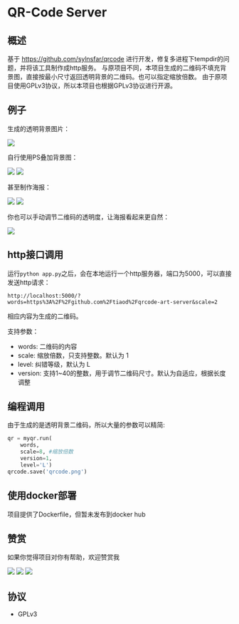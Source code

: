 # QR-Code Server

## 概述

基于 https://github.com/sylnsfar/qrcode 进行开发，修复多进程下tempdir的问题，并将该工具制作成http服务。
与原项目不同，本项目生成的二维码不填充背景图，直接按最小尺寸返回透明背景的二维码。也可以指定缩放倍数。
由于原项目使用GPLv3协议，所以本项目也根据GPLv3协议进行开源。

## 例子
生成的透明背景图片：

![](https://github.com/tiaod/qrcode-art-server/blob/master/example/newqr.png)

自行使用PS叠加背景图：

![](https://github.com/tiaod/qrcode-art-server/blob/master/example/avatar1.jpg)
![](https://github.com/tiaod/qrcode-art-server/blob/master/example/avatar2.jpg)

甚至制作海报：

![](https://github.com/tiaod/qrcode-art-server/blob/master/example/poster3.jpg)
![](https://github.com/tiaod/qrcode-art-server/blob/master/example/poster1.jpg)

你也可以手动调节二维码的透明度，让海报看起来更自然：

![](https://github.com/tiaod/qrcode-art-server/blob/master/example/poster2.jpg)


## http接口调用
运行`python app.py`之后，会在本地运行一个http服务器，端口为5000，可以直接发送http请求：
```
http://localhost:5000/?words=https%3A%2F%2Fgithub.com%2Ftiaod%2Fqrcode-art-server&scale=2
```
相应内容为生成的二维码。

支持参数：
- words: 二维码的内容
- scale: 缩放倍数，只支持整数。默认为 1
- level: 纠错等级，默认为 L
- version: 支持1~40的整数，用于调节二维码尺寸。默认为自适应，根据长度调整


## 编程调用
由于生成的是透明背景二维码，所以大量的参数可以精简:
```python
qr = myqr.run(
	words,
    scale=8, #缩放倍数
    version=1,
    level='L')
qrcode.save('qrcode.png')
```

## 使用docker部署
项目提供了Dockerfile，但暂未发布到docker hub

## 赞赏
如果你觉得项目对你有帮助，欢迎赞赏我

![](https://github.com/tiaod/qrcode-art-server/blob/master/example/微信.png)
![](https://github.com/tiaod/qrcode-art-server/blob/master/example/支付宝.png)
![](https://github.com/tiaod/qrcode-art-server/blob/master/example/微信赞赏码.png)
​
## 协议
* GPLv3

